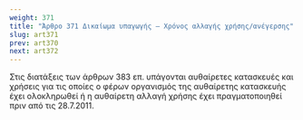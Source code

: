 ```yaml
---
weight: 371
title: "Άρθρο 371 Δικαίωμα υπαγωγής – Χρόνος αλλαγής χρήσης/ανέγερσης"
slug: art371
prev: art370
next: art372
---
```


Στις διατάξεις των άρθρων 383 επ. υπάγονται αυθαίρετες κατασκευές και χρήσεις για τις οποίες ο φέρων οργανισμός της αυθαίρετης κατασκευής έχει ολοκληρωθεί ή η αυθαίρετη αλλαγή χρήσης έχει πραγματοποιηθεί πριν από τις 28.7.2011.



